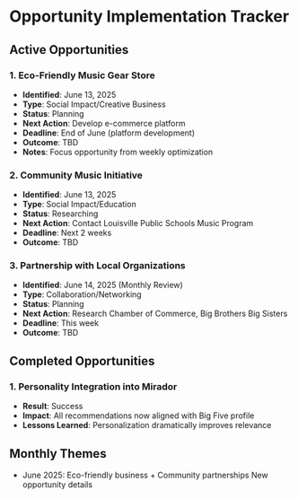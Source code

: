 # Opportunity Implementation Tracker

## Active Opportunities

### 1. Eco-Friendly Music Gear Store
- **Identified**: June 13, 2025
- **Type**: Social Impact/Creative Business
- **Status**: Planning
- **Next Action**: Develop e-commerce platform
- **Deadline**: End of June (platform development)
- **Outcome**: TBD
- **Notes**: Focus opportunity from weekly optimization

### 2. Community Music Initiative
- **Identified**: June 13, 2025
- **Type**: Social Impact/Education
- **Status**: Researching
- **Next Action**: Contact Louisville Public Schools Music Program
- **Deadline**: Next 2 weeks
- **Outcome**: TBD

### 3. Partnership with Local Organizations
- **Identified**: June 14, 2025 (Monthly Review)
- **Type**: Collaboration/Networking
- **Status**: Planning
- **Next Action**: Research Chamber of Commerce, Big Brothers Big Sisters
- **Deadline**: This week
- **Outcome**: TBD

## Completed Opportunities

### 1. Personality Integration into Mirador
- **Result**: Success
- **Impact**: All recommendations now aligned with Big Five profile
- **Lessons Learned**: Personalization dramatically improves relevance

## Monthly Themes
- June 2025: Eco-friendly business + Community partnerships
New opportunity details
